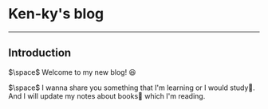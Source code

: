 # Ken-ky's blog

---

## Introduction

$\space$ Welcome to my new blog! 😆

$\space$ I wanna share you something that I'm learning or I would study🤖. And I will update my notes about books📖 which I'm reading.
